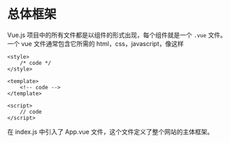 # 总体框架

Vue.js 项目中的所有文件都是以组件的形式出现，每个组件就是一个 `.vue` 文件。一个 vue 文件通常包含它所需的 html，css，javascript，像这样

```
<style>
    /* code */
</style>

<template>
    <!-- code -->
</template>

<script>
    // code
</script>
```

在 index.js 中引入了 App.vue 文件，这个文件定义了整个网站的主体框架。 







